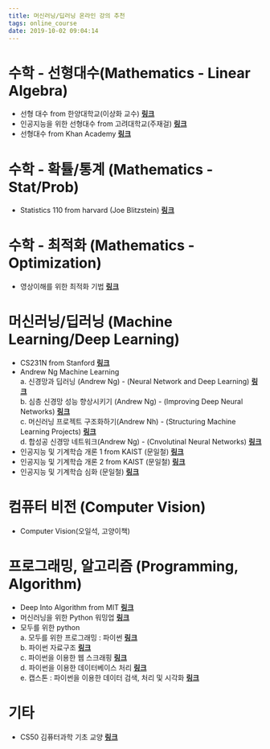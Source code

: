 ```yaml
---
title: 머신러닝/딥러닝 온라인 강의 추천
tags: online_course
date: 2019-10-02 09:04:14
---
```



# 수학 - 선형대수(Mathematics - Linear Algebra)
- 선형 대수 from 한양대학교(이상화 교수) [**링크**](http://kocw.net/home/search/kemView.do?kemId=977757)
- 인공지능을 위한 선형대수 from 고려대학교(주재걸) [**링크**](https://www.edwith.org/linearalgebra4ai)
- 선형대수 from Khan Academy [**링크**](https://www.edwith.org/linear-algebra/joinLectures/18358)

# 수학 - 확튤/통계 (Mathematics - Stat/Prob)
- Statistics 110 from harvard (Joe Blitzstein) [**링크**](https://www.edwith.org/harvardprobability/joinLectures/17924)

# 수학 - 최적화 (Mathematics - Optimization)
- 영상이해를 위한 최적화 기법 [**링크**](https://www.edwith.org/optimization2017)

# 머신러닝/딥러닝 (Machine Learning/Deep Learning)
- CS231N from Stanford [**링크**](http://cs231n.stanford.edu/)
- Andrew Ng Machine Learning  
a. 신경망과 딥러닝 (Andrew Ng) - (Neural Network and Deep Learning) [****링크****](https://www.edwith.org/deeplearningai1)  
b. 심층 신경망 성능 향상시키기 (Andrew Ng) - (Improving Deep Neural Networks) [**링크**](https://www.edwith.org/deeplearningai2)  
c. 머신러닝 프로젝트 구조화하기(Andrew Nh) - (Structuring Machine Learning Projects) [**링크**](https://www.edwith.org/deeplearningai3)  
d. 합성공 신경망 네트워크(Andrew Ng) - (Cnvolutinal Neural Networks) [**링크**](https://www.edwith.org/deeplearningai4)  
- 인공지능 및 기계학습 개론 1 from KAIST (문일철) [**링크**](https://www.edwith.org/machinelearning1_17)
- 인공지능 및 기계학습 개론 2 from KAIST (문일철) [**링크**](https://www.edwith.org/machinelearning2__17)
- 인공지능 및 기계학습 심화 (문일철) [**링크**](https://www.edwith.org/aiml-adv)

# 컴퓨터 비전 (Computer Vision)
- Computer Vision(오일석, 고양이책)

# 프로그래밍, 알고리즘 (Programming, Algorithm)
-  Deep Into Algorithm from MIT [**링크**](https://www.edwith.org/introalgorithm)
-  머신러닝을 위한 Python 워밍업 [**링크**](https://www.edwith.org/aipython/lecture/24518/)
- 모두를 위한 python  
a. 모두를 위한 프로그래밍 : 파이썬 [**링크**](https://www.edwith.org/pythonforeverybody)  
b. 파이썬 자료구조 [**링크**](https://www.edwith.org/python-data)  
c. 파이썬을 이용한 웹 스크래핑 [**링크**](https://www.edwith.org/python-network-data)  
d. 파이썬을 이용한 데이터베이스 처리 [**링크**](https://www.edwith.org/python-databases)  
e. 캡스톤 : 파이썬을 이용한 데이터 검색, 처리 및 시각화 [**링크**](https://www.edwith.org/python-capston)  
 
# 기타 
- CS50 김퓨터과학 기초 교양 [**링크**](https://www.edwith.org/cs50)


